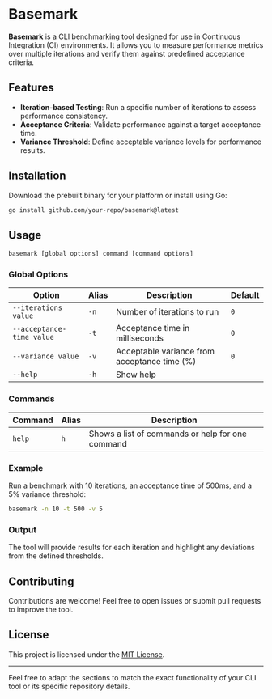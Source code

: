 # Basemark

**Basemark** is a CLI benchmarking tool designed for use in Continuous Integration (CI) environments. It allows you to measure performance metrics over multiple iterations and verify them against predefined acceptance criteria.

## Features
- **Iteration-based Testing**: Run a specific number of iterations to assess performance consistency.
- **Acceptance Criteria**: Validate performance against a target acceptance time.
- **Variance Threshold**: Define acceptable variance levels for performance results.

## Installation
Download the prebuilt binary for your platform or install using Go:

```bash
go install github.com/your-repo/basemark@latest
```

## Usage

```bash
basemark [global options] command [command options]
```

### Global Options

| Option                         | Alias | Description                                   | Default |
|--------------------------------|-------|-----------------------------------------------|---------|
| `--iterations value`           | `-n`  | Number of iterations to run                  | `0`     |
| `--acceptance-time value`      | `-t`  | Acceptance time in milliseconds              | `0`     |
| `--variance value`             | `-v`  | Acceptable variance from acceptance time (%) | `0`     |
| `--help`                       | `-h`  | Show help                                    |         |

### Commands

| Command    | Alias | Description                           |
|------------|-------|---------------------------------------|
| `help`     | `h`   | Shows a list of commands or help for one command |

### Example
Run a benchmark with 10 iterations, an acceptance time of 500ms, and a 5% variance threshold:

```bash
basemark -n 10 -t 500 -v 5
```

### Output
The tool will provide results for each iteration and highlight any deviations from the defined thresholds.

## Contributing
Contributions are welcome! Feel free to open issues or submit pull requests to improve the tool.

## License
This project is licensed under the [MIT License](LICENSE).

---

Feel free to adapt the sections to match the exact functionality of your CLI tool or its specific repository details.